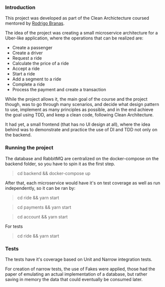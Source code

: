 ### Introduction

This project was developed as part of the Clean Archictecture coursed mentored by [Rodrigo Branas](https://github.com/rodrigobranas). 

The idea of the project was creating a small microservice architecture for a Uber-like application, where the operations that can be realized are: 
* Create a passenger
* Create a driver
* Request a ride
* Calculate the price of a ride
* Accept a ride
* Start a ride
* Add a segment to a ride
* Complete a ride
* Process the payment and create a transaction


While the project allows it, the main goal of the course and the project though, was to go through many scenarios, and decide what design pattern to use, implement as many principles as possible, and in the end achieve the goal using TDD, and keep a clean code, following Clean Architecture. 

It had yet, a small frontend (that has no UI design at all), where the idea behind was to demonstrate and practice the use of DI and TDD not only on the backend. 

### Running the project

The database and RabbitMQ are centralized on the docker-compose on the backend folder, so you have to spin it as the first step. 
> cd backend && docker-compose up 

After that, each microservice would have it's on test coverage as well as run independently, so it can be ran by: 

> cd ride && yarn start

> cd payments && yarn start

> cd account && yarn start

For tests 

> cd ride && yarn start 

### Tests 

The tests have it's coverage based on Unit and  Narrow integration tests. 

For creation of narrow tests, the use of Fakes were applied, those had the paper of emulating an actual implementation of a database, but rather saving in memory the data that could eventually be consumed later.
